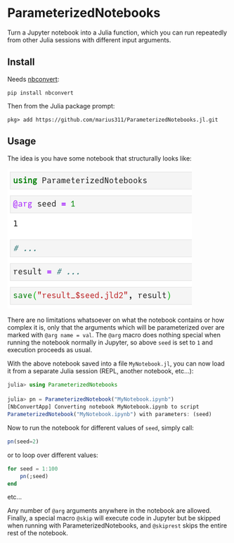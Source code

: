 # ParameterizedNotebooks

Turn a Jupyter notebook into a Julia function, which you can run repeatedly from other Julia sessions with different input arguments. 

## Install

Needs [nbconvert](https://nbconvert.readthedocs.io/en/latest/install.html):
```
pip install nbconvert
```

Then from the Julia package prompt:

```
pkg> add https://github.com/marius311/ParameterizedNotebooks.jl.git
```


## Usage

The idea is you have some notebook that structurally looks like:

![](ParameterizedNotebook.png)

There are no limitations whatsoever on what the notebook contains or how complex it is, only that the arguments which will be parameterized over are marked with `@arg name = val`. The `@arg` macro does nothing special when running the notebook normally in Jupyter, so above `seed` is set to `1` and execution proceeds as usual. 

With the above notebook saved into a file `MyNotebook.jl`, you can now load it from a separate Julia session (REPL, another notebook, etc...):

```julia
julia> using ParameterizedNotebooks

julia> pn = ParameterizedNotebook("MyNotebook.ipynb")
[NbConvertApp] Converting notebook MyNotebook.ipynb to script
ParameterizedNotebook("MyNotebook.ipynb") with parameters: (seed)
```

Now to run the notebook for different values of `seed`, simply call:
```julia
pn(seed=2)
```
or to loop over different values:
```julia
for seed = 1:100
    pn(;seed)
end
```
etc...

Any number of `@arg` arguments anywhere in the notebook are allowed. Finally, a special macro `@skip` will execute code in Jupyter but be skipped when running with ParameterizedNotebooks, and `@skiprest` skips the entire rest of the notebook.